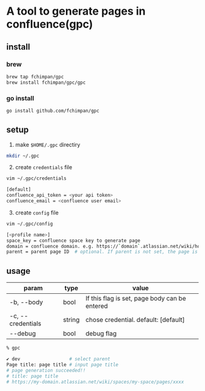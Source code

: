 # A tool to generate pages in confluence(gpc)


## install

### brew

```bash
brew tap fchimpan/gpc
brew install fchimpan/gpc/gpc
```

### go install
```bash
go install github.com/fchimpan/gpc
```

## setup

1. make `$HOME/.gpc` directiry

```bash
mkdir ~/.gpc
```

2. create `credentials` file

```bash
vim ~/.gpc/credentials

[default]
confluence_api_token = <your api token>
confluence_email = <confluence user email>
```

3. create `config` file

```bash
vim ~/.gpc/config

[<profile name>]
space_key = confluence space key to generate page  
domain = confluence domain. e.g. https://`domain`.atlassian.net/wiki/home 
parent = parent page ID  # optional. If parent is not set, the page is generated directly under the space
```

## usage

| param             | type   | value                                         |
| ----------------- | ------ | --------------------------------------------- |
| -b, --body        | bool   | If this flag is set, page body can be entered |
| -c, --credentials | string | chose credential. default: [default]          |
| --debug           | bool   | debug flag                                    |

```bash
% gpc 

✔ dev                  # select parent
Page title: page title # input page title
# page generation succeeded!!
# title: page title
# https://my-domain.atlassian.net/wiki/spaces/my-space/pages/xxxx
```
